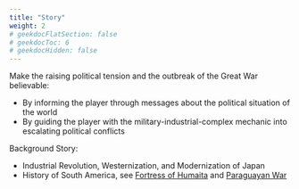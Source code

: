 ```yaml
---
title: "Story"
weight: 2
# geekdocFlatSection: false
# geekdocToc: 6
# geekdocHidden: false
---
```


Make the raising political tension and the outbreak of the Great War believable:

* By informing the player through messages about the political situation of the world
* By guiding the player with the military-industrial-complex mechanic into escalating political conflicts

Background Story:

* Industrial Revolution, Westernization, and Modernization of Japan
* History of South America, see [Fortress of Humaita](https://en.wikipedia.org/wiki/Fortress_of_Humait%C3%A1) and [Paraguayan War](https://en.m.wikipedia.org/wiki/Paraguayan_War)
